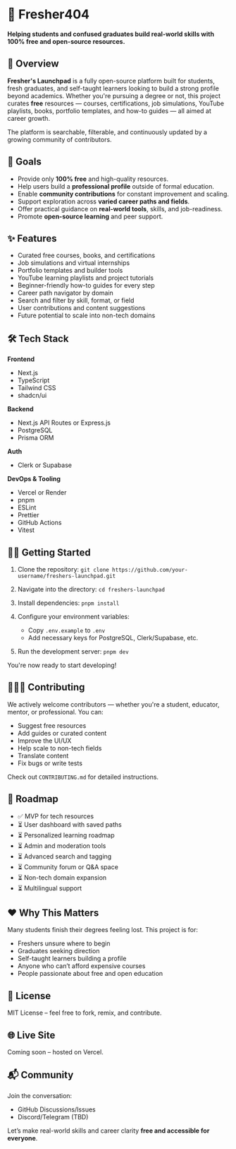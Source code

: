 # 🌱 Fresher404

**Helping students and confused graduates build real-world skills with 100% free and open-source resources.**

## 🚀 Overview

**Fresher's Launchpad** is a fully open-source platform built for students, fresh graduates, and self-taught learners looking to build a strong profile beyond academics. Whether you're pursuing a degree or not, this project curates **free** resources — courses, certifications, job simulations, YouTube playlists, books, portfolio templates, and how-to guides — all aimed at career growth.

The platform is searchable, filterable, and continuously updated by a growing community of contributors.

## 🎯 Goals

* Provide only **100% free** and high-quality resources.
* Help users build a **professional profile** outside of formal education.
* Enable **community contributions** for constant improvement and scaling.
* Support exploration across **varied career paths and fields**.
* Offer practical guidance on **real-world tools**, skills, and job-readiness.
* Promote **open-source learning** and peer support.

## ✨ Features

* Curated free courses, books, and certifications
* Job simulations and virtual internships
* Portfolio templates and builder tools
* YouTube learning playlists and project tutorials
* Beginner-friendly how-to guides for every step
* Career path navigator by domain
* Search and filter by skill, format, or field
* User contributions and content suggestions
* Future potential to scale into non-tech domains

## 🛠 Tech Stack

**Frontend**

* Next.js
* TypeScript
* Tailwind CSS
* shadcn/ui

**Backend**

* Next.js API Routes or Express.js
* PostgreSQL
* Prisma ORM

**Auth**

* Clerk or Supabase

**DevOps & Tooling**

* Vercel or Render
* pnpm
* ESLint
* Prettier
* GitHub Actions
* Vitest

## 🧑‍💻 Getting Started

1. Clone the repository:
   `git clone https://github.com/your-username/freshers-launchpad.git`

2. Navigate into the directory:
   `cd freshers-launchpad`

3. Install dependencies:
   `pnpm install`

4. Configure your environment variables:

   * Copy `.env.example` to `.env`
   * Add necessary keys for PostgreSQL, Clerk/Supabase, etc.

5. Run the development server:
   `pnpm dev`

You're now ready to start developing!

## 🧑‍🤝‍🧑 Contributing

We actively welcome contributors — whether you're a student, educator, mentor, or professional. You can:

* Suggest free resources
* Add guides or curated content
* Improve the UI/UX
* Help scale to non-tech fields
* Translate content
* Fix bugs or write tests

Check out `CONTRIBUTING.md` for detailed instructions.

## 📌 Roadmap

* ✅ MVP for tech resources
* ⏳ User dashboard with saved paths
* ⏳ Personalized learning roadmap
* ⏳ Admin and moderation tools
* ⏳ Advanced search and tagging
* ⏳ Community forum or Q\&A space
* ⏳ Non-tech domain expansion
* ⏳ Multilingual support

## ❤️ Why This Matters

Many students finish their degrees feeling lost. This project is for:

* Freshers unsure where to begin
* Graduates seeking direction
* Self-taught learners building a profile
* Anyone who can’t afford expensive courses
* People passionate about free and open education

## 🪪 License

MIT License – feel free to fork, remix, and contribute.

## 🌐 Live Site

Coming soon – hosted on Vercel.

## 📬 Community

Join the conversation:

* GitHub Discussions/Issues
* Discord/Telegram (TBD)

Let’s make real-world skills and career clarity **free and accessible for everyone**.
